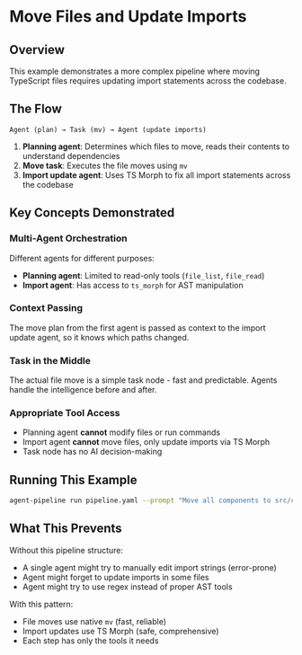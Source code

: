 # Move Files and Update Imports

## Overview

This example demonstrates a more complex pipeline where moving TypeScript files requires updating import statements across the codebase.

## The Flow

```
Agent (plan) → Task (mv) → Agent (update imports)
```

1. **Planning agent**: Determines which files to move, reads their contents to understand dependencies
2. **Move task**: Executes the file moves using `mv` 
3. **Import update agent**: Uses TS Morph to fix all import statements across the codebase

## Key Concepts Demonstrated

### Multi-Agent Orchestration

Different agents for different purposes:
- **Planning agent**: Limited to read-only tools (`file_list`, `file_read`)
- **Import agent**: Has access to `ts_morph` for AST manipulation

### Context Passing

The move plan from the first agent is passed as context to the import update agent, so it knows which paths changed.

### Task in the Middle

The actual file move is a simple task node - fast and predictable. Agents handle the intelligence before and after.

### Appropriate Tool Access

- Planning agent **cannot** modify files or run commands
- Import agent **cannot** move files, only update imports via TS Morph
- Task node has no AI decision-making

## Running This Example

```bash
agent-pipeline run pipeline.yaml --prompt "Move all components to src/components/ui"
```

## What This Prevents

Without this pipeline structure:
- A single agent might try to manually edit import strings (error-prone)
- Agent might forget to update imports in some files
- Agent might try to use regex instead of proper AST tools

With this pattern:
- File moves use native `mv` (fast, reliable)
- Import updates use TS Morph (safe, comprehensive)
- Each step has only the tools it needs
